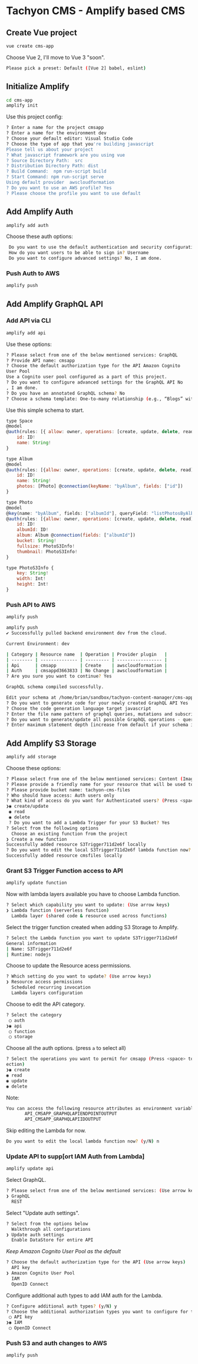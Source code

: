 # Tachyon CMS - Amplify based CMS

## Create Vue project

```bash
vue create cms-app
```

Choose Vue 2, I'll move to Vue 3 "soon".

```bash
Please pick a preset: Default ([Vue 2] babel, eslint)
```

## Initialize Amplify

```bash
cd cms-app
amplify init
```

Use this project config:

```bash
? Enter a name for the project cmsapp
? Enter a name for the environment dev
? Choose your default editor: Visual Studio Code
? Choose the type of app that you're building javascript
Please tell us about your project
? What javascript framework are you using vue
? Source Directory Path:  src
? Distribution Directory Path: dist
? Build Command:  npm run-script build
? Start Command: npm run-script serve 
Using default provider  awscloudformation
? Do you want to use an AWS profile? Yes
? Please choose the profile you want to use default
```

## Add Amplify Auth

```bash
amplify add auth
```

Choose these auth options:

```bash
 Do you want to use the default authentication and security configuration? Default configuration
 How do you want users to be able to sign in? Username
 Do you want to configure advanced settings? No, I am done.
```

### Push Auth to AWS

```bash
amplify push
```

## Add Amplify GraphQL API

### Add API via CLI

```bash
amplify add api
```

Use these options:

```bash
? Please select from one of the below mentioned services: GraphQL
? Provide API name: cmsapp
? Choose the default authorization type for the API Amazon Cognito 
User Pool
Use a Cognito user pool configured as a part of this project.
? Do you want to configure advanced settings for the GraphQL API No
, I am done.
? Do you have an annotated GraphQL schema? No
? Choose a schema template: One-to-many relationship (e.g., “Blogs” with “Posts” and “Comments”)
```

Use this simple schema to start.

```javascript
type Space 
@model
@auth(rules: [{ allow: owner, operations: [create, update, delete, read] }]) {
    id: ID!
    name: String!
}

type Album 
@model 
@auth(rules: [{allow: owner, operations: [create, update, delete, read]}]) {
    id: ID!
    name: String!
    photos: [Photo] @connection(keyName: "byAlbum", fields: ["id"])
}

type Photo 
@model 
@key(name: "byAlbum", fields: ["albumId"], queryField: "listPhotosByAlbum")
@auth(rules: [{allow: owner, operations: [create, update, delete, read]}]) {
    id: ID!
    albumId: ID!
    album: Album @connection(fields: ["albumId"])
    bucket: String!
    fullsize: PhotoS3Info!
    thumbnail: PhotoS3Info!
}

type PhotoS3Info {
    key: String!
    width: Int!
    height: Int!
}
```

### Push API to AWS

```bash
amplify push
```

```bash
amplify push
✔ Successfully pulled backend environment dev from the cloud.

Current Environment: dev

| Category | Resource name  | Operation | Provider plugin   |
| -------- | -------------- | --------- | ----------------- |
| Api      | cmsapp         | Create    | awscloudformation |
| Auth     | cmsappd3663833 | No Change | awscloudformation |
? Are you sure you want to continue? Yes

GraphQL schema compiled successfully.

Edit your schema at /home/brian/sandbox/tachyon-content-manager/cms-app/amplify/backend/api/cmsapp/schema.graphql or place .graphql files in a directory at /home/brian/sandbox/tachyon-content-manager/cms-app/amplify/backend/api/cmsapp/schema
? Do you want to generate code for your newly created GraphQL API Yes
? Choose the code generation language target javascript
? Enter the file name pattern of graphql queries, mutations and subscriptions src/graphql/**/*.js
? Do you want to generate/update all possible GraphQL operations - queries, mutations and subscriptions Yes
? Enter maximum statement depth [increase from default if your schema is deeply nested] 2
```

## Add Amplify S3 Storage

```bash
amplify add storage
```

Choose these options:

```bash
? Please select from one of the below mentioned services: Content (Images, audio, video, etc.)
? Please provide a friendly name for your resource that will be used to label this category in the project: cmsfiles
? Please provide bucket name: tachyon-cms-files
? Who should have access: Auth users only
? What kind of access do you want for Authenticated users? (Press <space> to select, <a> to toggle all, <i> to invert selection)
❯◉ create/update
 ◉ read
 ◉ delete
 ? Do you want to add a Lambda Trigger for your S3 Bucket? Yes
? Select from the following options 
  Choose an existing function from the project 
❯ Create a new function 
Successfully added resource S3Trigger711d2e6f locally
? Do you want to edit the local S3Trigger711d2e6f lambda function now? No
Successfully added resource cmsfiles locally
```

### Grant S3 Trigger Function access to API

```bash
amplify update function
```

Now with lambda layers available you have to choose Lambda function.

```bash
? Select which capability you want to update: (Use arrow keys)
❯ Lambda function (serverless function) 
  Lambda layer (shared code & resource used across functions) 
```

Select the trigger function created when adding S3 Storage to Amplify.

```bash
? Select the Lambda function you want to update S3Trigger711d2e6f
General information
| Name: S3Trigger711d2e6f
| Runtime: nodejs
```

Choose to update the Resource acess permissions.

```bash
? Which setting do you want to update? (Use arrow keys)
❯ Resource access permissions 
  Scheduled recurring invocation 
  Lambda layers configuration 
```

Choose to edit the API category.

```bash
? Select the category 
 ◯ auth
❯◉ api
 ◯ function
 ◯ storage
 ```

 Choose all the auth options. (press `a` to select all)

 ```bash
? Select the operations you want to permit for cmsapp (Press <space> to select, <a> to toggle all, <i> to invert sel
ection)
❯◉ create
 ◉ read
 ◉ update
 ◉ delete
 ```

 Note:

 ```bash
 You can access the following resource attributes as environment variables from your Lambda function
        API_CMSAPP_GRAPHQLAPIENDPOINTOUTPUT
        API_CMSAPP_GRAPHQLAPIIDOUTPUT
```

Skip editing the Lambda for now.

```bash
Do you want to edit the local lambda function now? (y/N) n
```

### Update API to supp[ort IAM Auth from Lambda]

```bash
amplify update api
```

Select GraphQL.

```bash
? Please select from one of the below mentioned services: (Use arrow keys)
❯ GraphQL 
  REST 
```

Select "Update auth settings".

```bash
? Select from the options below 
  Walkthrough all configurations 
❯ Update auth settings 
  Enable DataStore for entire API 
```

*Keep Amazon Cognito User Pool as the default*

```bash
? Choose the default authorization type for the API (Use arrow keys)
  API key 
❯ Amazon Cognito User Pool 
  IAM 
  OpenID Connect 
```

Configure additional auth types to add IAM auth for the Lambda.

```bash
? Configure additional auth types? (y/N) y
? Choose the additional authorization types you want to configure for the API 
 ◯ API key
❯◉ IAM
 ◯ OpenID Connect
```

### Push S3 and auth changes to AWS

```bash
amplify push
```
